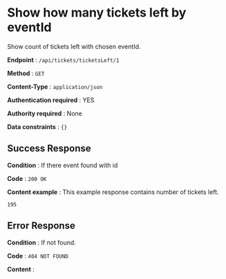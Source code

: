 # Show how many tickets left by eventId

Show count of tickets left with chosen eventId.

**Endpoint** : `/api/tickets/ticketsLeft/1`

**Method** : `GET`

**Content-Type** : `application/json`

**Authentication required** : YES

**Authority required** : None

**Data constraints** : `{}`

## Success Response

**Condition** : If there event found with id

**Code** : `200 OK`

**Content example** : This example response contains number of tickets left.

```
195
```

## Error Response

**Condition** : If not found.

**Code** : `404 NOT FOUND`

**Content** : ` `
